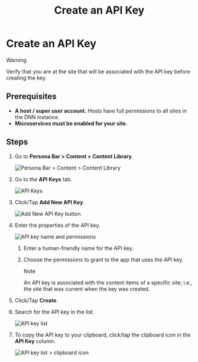 ﻿---
uid: create-api-key
topic: create-api-key
locale: en
title: Create an API Key
dnneditions: Evoq Engage
dnnversion: 09.02.00
parent-topic: administrators-structured-content-overview
related-topics: get-existing-api-key,edit-or-reset-api-key,delete-api-key
---

# Create an API Key

> [!WARNING]
> Verify that you are at the site that will be associated with the API key before creating the key.

## Prerequisites

*   **A host / super user account.** Hosts have full permissions to all sites in the DNN instance.
*   **Microservices must be enabled for your site.**

## Steps

1.  Go to **Persona Bar \> Content \> Content Library**.
    
    ![Persona Bar > Content > Content Library](/images/scr-pbar-host-Content-E91.png)

    
2.  Go to the **API Keys** tab.
    
    ![API Keys](/images/scr-pbtabs-host-Content-ContentLibrary-APIKeys-E91.png)
    
3.  Click/Tap **Add New API Key**.
    
      
    
    ![Add New API Key button](/images/scr-APIKey-AddNew-E91.png)
    
      
    
4.  Enter the properties of the API key.
    
      
    
    ![API key name and permissions](/images/scr-APIKey-properties-new-E91.png)
    
      
    
    1.  Enter a human-friendly name for the API key.
    2.  Choose the permissions to grant to the app that uses the API key.
        
        > [!NOTE]
        > An API key is associated with the content items of a specific site; i.e., the site that was current when the key was created.
        
5.  Click/Tap **Create**.
6.  Search for the API key in the list.
    
      
    
    ![API key list](/images/scr-APIKey-list-E91.png)
    
      
    
7.  To copy the API key to your clipboard, click/tap the clipboard icon in the **API Key** column.
    
      
    
    ![API key list > clipboard icon](/images/scr-APIKey-list-clipboard-icon-E91.png)
